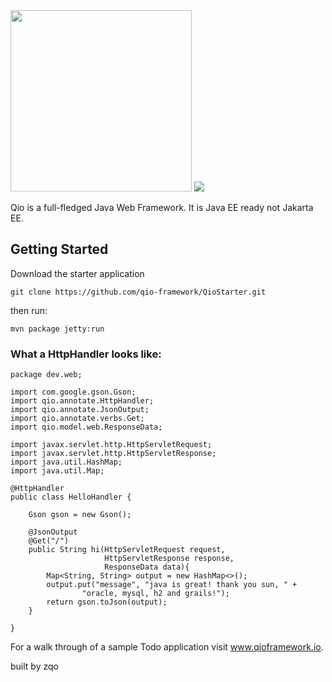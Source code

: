 <img src="http://qioframework.io/media/qio.png" width="290px" />

<img src="http://qioframework.io/media/qioscreen.png"/>


Qio is a full-fledged Java Web Framework. It is Java EE ready not Jakarta EE. 

## Getting Started

Download the starter application

```
git clone https://github.com/qio-framework/QioStarter.git
```

then run:

```
mvn package jetty:run
```


### What a HttpHandler looks like:

```
package dev.web;

import com.google.gson.Gson;
import qio.annotate.HttpHandler;
import qio.annotate.JsonOutput;
import qio.annotate.verbs.Get;
import qio.model.web.ResponseData;

import javax.servlet.http.HttpServletRequest;
import javax.servlet.http.HttpServletResponse;
import java.util.HashMap;
import java.util.Map;

@HttpHandler
public class HelloHandler {

    Gson gson = new Gson();

    @JsonOutput
    @Get("/")
    public String hi(HttpServletRequest request,
                     HttpServletResponse response,
                     ResponseData data){
        Map<String, String> output = new HashMap<>();
        output.put("message", "java is great! thank you sun, " +
                "oracle, mysql, h2 and grails!");
        return gson.toJson(output);
    }

}
```

For a walk through of a sample Todo application visit www.qioframework.io.


built by zqo
